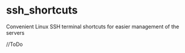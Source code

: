 # ssh_shortcuts
Convenient Linux SSH terminal shortcuts for easier management of the servers


//ToDo
